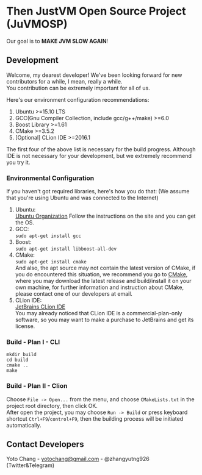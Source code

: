 # Then JustVM Open Source Project (JuVMOSP)

Our goal is to **MAKE JVM SLOW AGAIN**!

## Development
Welcome, my dearest developer!
We've been looking forward for new contributors for a while, I mean, really a while.  
You contribution can be extremely important for all of us.

Here's our environment configuration recommendations:  
1. Ubuntu >=15.10 LTS
2. GCC(Gnu Compiler Collection, include gcc/g++/make) >=6.0
3. Boost Library >=1.61
4. CMake >=3.5.2
5. [Optional] CLion IDE >=2016.1

The first four of the above list is necessary for the build progress.
Although IDE is not necessary for your development, but we extremely recommend you try it.

### Environmental Configuration
If you haven't got required libraries, here's how you do that: 
(We assume that you're using Ubuntu and was connected to the Internet)
1. Ubuntu:  
[Ubuntu Organization](http://www.ubuntu.com/)
Follow the instructions on the site and you can get the OS.
2. GCC:  
``sudo apt-get install gcc``
3. Boost:  
``sudo apt-get install libboost-all-dev``
4. CMake:  
``sudo apt-get install cmake``  
And also, the apt source may not contain the latest version of CMake, 
if you do encountered this situation, we recommend you go to 
[CMake](https://www.cmake.org/), where you may download the latest release and build/install it
on your own machine, for further information and instruction about CMake, 
please contact one of our developers at email.
5. CLion IDE:  
[JetBrains CLion IDE](http://www.jetbrains.com/clion/)  
You may already noticed that CLion IDE is a commercial-plan-only software, 
so you may want to make a purchase to JetBrains and get its license.

### Build - Plan I - CLI
```
mkdir build
cd build
cmake ..
make
```

### Build - Plan II - Clion
Choose ``File -> Open...`` from the menu, and choose ``CMakeLists.txt``
in the project root directory, then click OK.  
After open the project, you may choose ``Run -> Build`` or press keyboard 
shortcut ``Ctrl+F9``/``control+F9``, then the building process will be 
initiated automatically.

## Contact Developers
Yoto Chang - yotochang@gmail.com - @zhangyutng926 (Twitter&Telegram)
